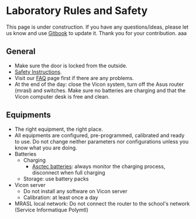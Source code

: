 # Laboratory Rules and Safety

This page is under construction. If you have any questions/ideas, please let us know and use [Gitbook](/Logistics/Gitbook.md) to update it. Thank you for your contribution. aaa

## General

* Make sure the door is locked from the outside.
* [Safety Instructions](/UAV/Safety.md).
* Visit our [FAQ](/faq.md) page first if there are any problems.
* At the end of the day: close the Vicon system, turn off the Asus router \(mrasl\) and switches. Make sure no batteries are charging and that the Vicon computer desk is free
  and clean.

## Equipments

* The right equipment, the right place.
* All equipments are configured, pre-programmed, calibrated and ready to use. Do not change neither parameters nor configurations unless you know what you are doing.
* Batteries
  * Charging
    * [Asctec batteries](http://wiki.asctec.de/display/AR/Battery+Instructions): always monitor the charging process, disconnect when full charging
  * Storage: use battery packs
* Vicon server
  * Do not install any software on Vicon server
  * Calibration: at least once a day
* MRASL local network: Do not connect the router to the school's network \(Service Informatique Polymtl\)




